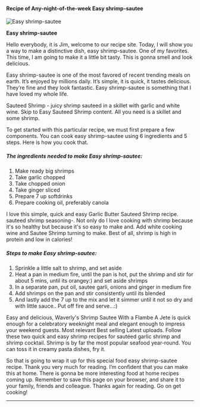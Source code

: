             

#### Recipe of Any-night-of-the-week Easy shrimp-sautee

![Easy shrimp-sautee](https://img-global.cpcdn.com/recipes/4511161350356992/751x532cq70/easy-shrimp-sautee-recipe-main-photo.jpg)

**Easy shrimp-sautee**

Hello everybody, it is Jim, welcome to our recipe site. Today, I will show you a way to make a distinctive dish, easy shrimp-sautee. One of my favorites. This time, I am going to make it a little bit tasty. This is gonna smell and look delicious.

Easy shrimp-sautee is one of the most favored of recent trending meals on earth. It’s enjoyed by millions daily. It’s simple, it is quick, it tastes delicious. They’re fine and they look fantastic. Easy shrimp-sautee is something that I have loved my whole life.

Sauteed Shrimp - juicy shrimp sauteed in a skillet with garlic and white wine. Skip to Easy Sauteed Shrimp content. All you need is a skillet and some shrimp.

To get started with this particular recipe, we must first prepare a few components. You can cook easy shrimp-sautee using 6 ingredients and 5 steps. Here is how you cook that.

##### The ingredients needed to make Easy shrimp-sautee:

1.  Make ready big shrimps
2.  Take garlic chopped
3.  Take chopped onion
4.  Take ginger sliced
5.  Prepare 7 up softdrinks
6.  Prepare cooking oil, preferably canola

I love this simple, quick and easy Garlic Butter Sauteed Shrimp recipe. sauteed shrimp seasoning-. Not only do I love cooking with shrimp because it's so healthy but because it's so easy to make and. Add white cooking wine and Sautee Shrimp turning to make. Best of all, shrimp is high in protein and low in calories!

##### Steps to make Easy shrimp-sautee:

1.  Sprinkle a little salt to shrimp, and set aside
2.  Heat a pan in medium fire, until the pan is hot, put the shrimp and stir for about 5 mins, until its orangey:) and set aside shrimps
3.  In a separate pan, put oil, sautee garli, onions and ginger in medium fire
4.  Add shrimps on the pan and stir consistently until its blended
5.  And lastly add the 7 up to the mix and let it simmer until it not so dry and with little sauce.. Put off fire and serve…:)

Easy and delicious, Waverly's Shrimp Sautee With a Flambe A Jete is quick enough for a celebratory weeknight meal and elegant enough to impress your weekend guests. Most relevant Best selling Latest uploads. Follow these two quick and easy shrimp recipes for sautéed garlic shrimp and shrimp cocktail. Shrimp is by far the most popular seafood year-round. You can toss it in creamy pasta dishes, fry it.

So that is going to wrap it up for this special food easy shrimp-sautee recipe. Thank you very much for reading. I’m confident that you can make this at home. There is gonna be more interesting food at home recipes coming up. Remember to save this page on your browser, and share it to your family, friends and colleague. Thanks again for reading. Go on get cooking!

* * *